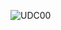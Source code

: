 ![UDC00](http://www.plantuml.com/plantuml/proxy?src=https://raw.githubusercontent.com/G1gg1L3s/ERD/master/files/chart/erm/ERM_0.0.puml)

